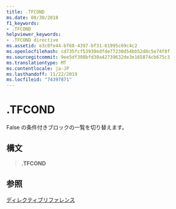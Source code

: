 ```yaml
---
title: .TFCOND
ms.date: 08/30/2018
f1_keywords:
- .TFCOND
helpviewer_keywords:
- .TFCOND directive
ms.assetid: e3c0fe44-bf68-4397-bf31-61995c69c4c2
ms.openlocfilehash: cd735fcf53939edfde77230d54bb52d8c5e74f8f
ms.sourcegitcommit: 9ee5df398bfd30a42739632de3e165874cb675c3
ms.translationtype: MT
ms.contentlocale: ja-JP
ms.lasthandoff: 11/22/2019
ms.locfileid: "74397871"
---
```

# <a name="tfcond"></a>.TFCOND

False の条件付きブロックの一覧を切り替えます。

## <a name="syntax"></a>構文

> **.TFCOND**

## <a name="see-also"></a>参照

[ディレクティブリファレンス](directives-reference.md)
